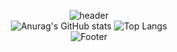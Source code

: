 <div align="center">

![header](https://capsule-render.vercel.app/api?type=waving&color=gradient&height=100&section=header&text=SuJin%20Oh&fontSize=70)
  <br>
![Anurag's GitHub stats](https://github-readme-stats.vercel.app/api?username=osjkate&show_icons=true&theme=tokyonight)
![Top Langs](https://github-readme-stats.vercel.app/api/top-langs/?username=osjkate&layout=&theme=tokyonight)
  <br>
![Footer](https://capsule-render.vercel.app/api?type=waving&color=gradient&height=100&section=footer)
</div>
<!--
**osjkate/osjkate** is a ✨ _special_ ✨ repository because its `README.md` (this file) appears on your GitHub profile.

Here are some ideas to get you started:

- 🔭 I’m currently working on ...
- 🌱 I’m currently learning ...
- 👯 I’m looking to collaborate on ...
- 🤔 I’m looking for help with ...
- 💬 Ask me about ...
- 📫 How to reach me: ...
- 😄 Pronouns: ...
- ⚡ Fun fact: ...
-->
